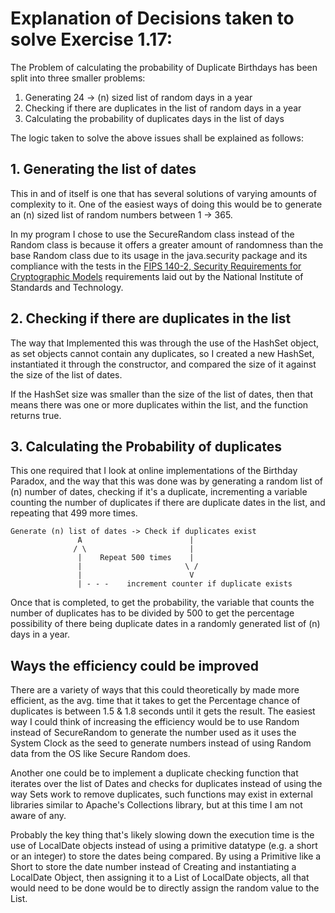 # Explanation of Decisions taken to solve Exercise 1.17:

The Problem of calculating the probability of Duplicate Birthdays has been
split into three smaller problems:

1. Generating 24 -> (n) sized list of random days in a year
2. Checking if there are duplicates in the list of random days in a year
3. Calculating the probability of duplicates days in the list of days

The logic taken to solve the above issues shall be explained as follows:

## 1. Generating the list of dates
This in and of itself is one that has several solutions of varying amounts
of complexity to it. One of the easiest ways of doing this would be to 
generate an (n) sized list of random numbers between 1 -> 365.

In my program I chose to use the SecureRandom class instead of the Random
class is because it offers a greater amount of randomness than the base
Random class due to its usage in the java.security package and its 
compliance with the tests in the [FIPS 140-2, Security Requirements for 
Cryptographic Models](https://csrc.nist.gov/publications/detail/fips/140/2/final)
requirements laid out by the National Institute of Standards and Technology.


## 2. Checking if there are duplicates in the list
The way that Implemented this was through the use of the HashSet object, as set
objects cannot contain any duplicates, so I created a new HashSet, instantiated it
through the constructor, and compared the size of it against the size of the list of
dates. 

If the HashSet size was smaller than the size of the list of dates, then that means
there was one or more duplicates within the list, and the function returns
true. 


## 3. Calculating the Probability of duplicates
This one required that I look at online implementations of the Birthday Paradox,
and the way that this was done was by generating a random list of (n) number of 
dates, checking if it's a duplicate, incrementing a variable counting the number of
duplicates if there are duplicate dates in the list, and repeating that 499 more
times.

```
Generate (n) list of dates -> Check if duplicates exist
               A                        |
              / \                       |
               |    Repeat 500 times    |
               |                       \ /
               |                        V
               | - - -    increment counter if duplicate exists
```

Once that is completed, to get the probability, the variable that counts the number
of duplicates has to be divided by 500 to get the percentage possibility of there
being duplicate dates in a randomly generated list of (n) days in a year.


## Ways the efficiency could be improved
There are a variety of ways that this could theoretically by made more efficient, as the avg.
time that it takes to get the Percentage chance of duplicates is between 1.5 & 1.8 seconds 
until it gets the result. The easiest way I could think of increasing the efficiency would be
to use Random instead of SecureRandom to generate the number used as it uses the System Clock 
as the seed to generate numbers instead of using Random data from the OS like Secure Random
does.

Another one could be to implement a duplicate checking function that iterates over the list 
of Dates and checks for duplicates instead of using the way Sets work to remove duplicates, 
such functions may exist in external libraries similar to Apache's Collections library, but
at this time I am not aware of any.

Probably the key thing that's likely slowing down the execution time is the use of LocalDate 
objects instead of using a primitive datatype (e.g. a short or an integer) to store the dates
being compared. By using a Primitive like a Short to store the date number instead of Creating 
and instantiating a LocalDate Object, then assigning it to a List of LocalDate objects, all 
that would need to be done would be to directly assign the random value to the List.

